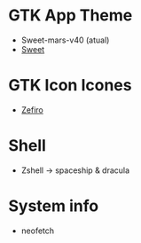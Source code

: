 # GTK App Theme
* Sweet-mars-v40 (atual)
* [Sweet](https://www.gnome-look.org/p/1253385/) 

# GTK Icon Icones
* [Zefiro](https://github.com/zayronxio/Zafiro-icons)

# Shell
* Zshell -> spaceship & dracula 

# System info
* neofetch
